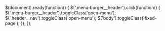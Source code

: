 $(document).ready(function() {
    $('.menu-burger__header').click(function() {
        $('.menu-burger__header').toggleClass('open-menu');
        $('.header__nav').toggleClass('open-menu');
        $('body').toggleClass('fixed-page');
    });
});
